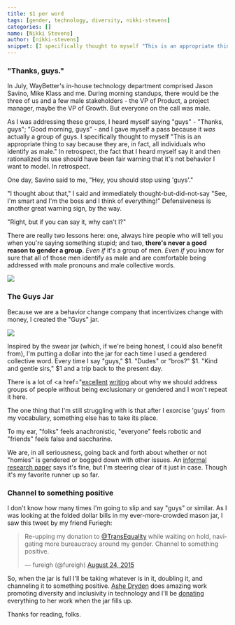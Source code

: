 ```yaml
---
title: $1 per word
tags: [gender, technology, diversity, nikki-stevens]
categories: []
name: [Nikki Stevens]
author: [nikki-stevens]
snippet: [I specifically thought to myself "This is an appropriate thing to say because they are, in fact, all individuals who identify as male."]
---
```


### "Thanks, guys."
In July, WayBetter's in-house technology department comprised Jason Savino, Mike Klass and me. During morning standups, there would be the three of us and a few male stakeholders - the VP of Product, a project manager, maybe the VP of Growth. But everyone on the call was male.  

As I was addressing these groups, I heard myself saying "guys" - "Thanks, guys"; "Good morning, guys" - and I gave myself a pass because it _was_ actually a group of guys. I specifically thought to myself "This is an appropriate thing to say because they are, in fact, all individuals who identify as male."  In retrospect, the fact that I heard myself say it and then rationalized its use should have been fair warning that it's not behavior I want to model. In retrospect.

One day, Savino said to me, "Hey, you should stop using 'guys'."
<p class="first-line-indent">"I thought about that," I said and immediately thought-but-did-not-say "See, I'm smart and I'm the boss and I think of everything!" Defensiveness is another great warning sign, by the way.</p>
<p class="first-line-indent">"Right, but if you can say it, why can't I?"</p>

There are really two lessons here: one, always hire people who will tell you when you're saying something stupid; and two, **there's never a good reason to gender a group**.  _Even if_ it's a group of men. _Even if_ you know for sure that all of those men identify as male and are comfortable being addressed with male pronouns and male collective words.

<img src="/images/posts/when-greeting-customers.jpg" />

### The Guys Jar

Because we are a behavior change company that incentivizes change with money, I created the "Guys" jar.

<img src="/images/posts/20150830.jpg" class="img-med" />

Inspired by the swear jar (which, if we're being honest, I could also benefit from), I'm putting a dollar into the jar for each time I used a gendered collective word. Every time I say "guys," $1. "Dudes" or "bros?" $1.  "Kind and gentle sirs," $1 and a trip back to the present day.

There is a lot of <a href="<a href="https://subfictional.com/2012/07/02/language-matters-stop-using-guys-to-address-mix-gender-groups/">excellent</a> <a href="http://mic.com/articles/115090/guys-can-we-stop-calling-everyone-guys-already">writing</a> about why we should address groups of people without being exclusionary or gendered and I won't repeat it here. 

The one thing that I'm still struggling with is that after I exorcise 'guys' from my vocabulary, something else has to take its place. 

To my ear, "folks" feels anachronistic, "everyone" feels robotic and "friends" feels false and saccharine. 

We are, in all seriousness, going back and forth about whether or not "homies" is gendered or bogged down with other issues. An <a href="http://www.oakland.edu/upload/docs/WRT/Cat%202%203rd%20Place%20James%20Gillen%20III.pdf">informal research paper</a> says it's fine, but I'm steering clear of it just in case. Though it's my favorite runner up so far.


### Channel to something positive

I don't know how many times I'm going to slip and say "guys" or similar.  As I was looking at the folded dollar bills in my ever-more-crowded mason jar, I saw this tweet by my friend Furiegh:

<blockquote class="twitter-tweet" lang="en"><p lang="en" dir="ltr">Re-upping my donation to <a href="https://twitter.com/TransEquality">@TransEquality</a> while waiting on hold, navigating more bureaucracy around my gender. Channel to something positive.</p>&mdash; fureigh (@fureigh) <a href="https://twitter.com/fureigh/status/635923901076279296">August 24, 2015</a></blockquote>
<script async src="//platform.twitter.com/widgets.js" charset="utf-8"></script>

So, when the jar is full I'll be taking whatever is in it, doubling it, and channeling it to something positive. <a href="http://www.ashedryden.com">Ashe Dryden</a> does amazing work promoting diversity and inclusivity in technology and I'll be <a href="http://www.ashedryden.com/donate">donating</a> everything to her work when the jar fills up.

Thanks for reading, folks.